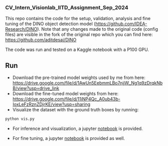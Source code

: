 ### CV_Intern_Visionlab_IITD_Assignment_Sep_2024

This repo contains the code for the setup, validation, analysis and fine tuning of the DINO object detection model (https://github.com/IDEA-Research/DINO). Note that any changes made to the original code (config files) are visible in the fork of the original repo which you can find here: https://github.com/aditdesai/DINO

The code was run and tested on a Kaggle notebook with a P100 GPU.

## Run

- Download the pre-trained model weights used by me from here: https://drive.google.com/file/d/1AwUn5EebmmLBo7njjW_Ng1q9zDrqkNbB/view?usp=drive_link
- Download the fine-tuned model weights from here: https://drive.google.com/file/d/11iNP4Qc_A0ub43b-IoxLeFzRznZDjrKE/view?usp=sharing
- Visualize the dataset with the ground truth boxes by running:

```sh
python vis.py
```

- For inference and visualization, a jupyter [notebook](eval-vis.ipynb) is provided.

- For fine tuning, a jupyter [notebook](fine-tune.ipynb) is provided as well.